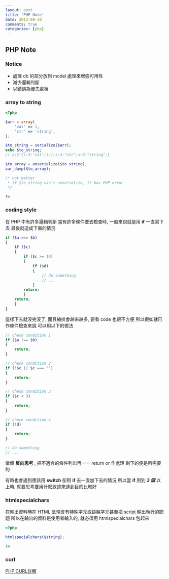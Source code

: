 ```yaml
---
layout: post
title: 'PHP Note'
date: 2013-08-30
comments: true
categories: [php]
---
```

## PHP Note

### Notice

* 處理 db 的部分放到 model 處理來增強可用性
* 減少邏輯判斷
* 以錯誤為優先處裡

### array to string

```php
<?php

$arr = array(
    'val' => 1,
    'str' => 'string',
);

$to_string = serialize($arr);
echo $to_string;
// a:2:{s:3:"val";i:1;s:3:"str";s:6:"string";}

$to_array = unserialize($to_string);
var_dump($to_array);

/* not better
 * if $to_string can't unserialize, it has PHP error
 */

?>
```

### coding style

在 PHP 中有許多邏輯判斷
當有許多條件要去檢查時, 一般來說就是用 **if** 一直寫下去
最後就造成下面的情況
```php
if ($a === $b)
{
    if ($c)
    {
        if ($c >= 10)
        {
            if ($d)
            {
                // do something
                // ...
            }
        return;
        }
    return;
    }
}
```
這樣下去就沒完沒了, 而且縮排會越來越多, 要看 code 也很不方便
所以假如就已作條件檢查來說
可以用以下的做法
```php
// check condition 1
if ($a !== $b)
{
    return;
}

// check condition 2
if (!$c || $c === '')
{
    return;
}

// check condition 3
if ($c < 9)
{
    return;
}

// check condition 4
if (!d)
{
    return;
}

// do something
// ...
```
做個 **反向思考** , 把不適合的條件列出再一一 return or 作處理
剩下的便是所需要的

有時也會遇到應該用 **switch** 卻用 **if** 去一直加下去的情況
所以當 **if** 用到 __*3 個*__ 以上時, 就要思考要用什麼敘述來達到目的比較好

### htmlspecialchars

在輸出資料時在 HTML 呈現會有特殊字元或跳脫字元甚至把 script 輸出執行的問題
所以在輸出的資料是使用者輸入的, 就必須用 htmlspecialchars 包起來
```php
<?php

htmlspecialchars($string);

?>
```

### curl

[PHP CURL詳解](http://calos-tw.blogspot.tw/2008/12/php-curl.html)
